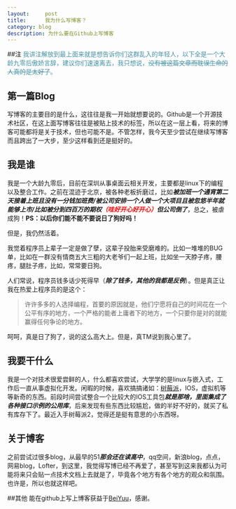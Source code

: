 ```yaml
---
layout:     post
title:      我为什么写博客？
category: blog
description: 为什么要在Github上写博客
---
```

##注
<font color="#4590a3" >
我讲注解放到最上面来就是想告诉你们这群乱入的年轻人，以下全是一个大龄九零后傲娇言辞，建议你们速速离去，我只想说，~~没有被这篇文章而耽误生命的人真的是太好了~~。</font>

## 第一篇Blog
写博客的主要目的是什么，这往往是我一开始就想要说的。Github是一个开源技术社区，在这上面写博客往往是被贴上技术的标签，所以在这一层上看，将来的博客可能都将是关于技术，但也可能不是。不管怎样，我今天至少尝试在继续写博客而且跨出了一大步，至少这样看到还是挺好的。

## 我是谁
我是一个大龄九零后，目前在深圳从事桌面云相关开发，主要都是linux下的编程以及整合工作。之前在混迹于北京，被各种老板折磨过，比如***被加班一个通宵第二天接着上班且没有一分钱加班费/被公司安排一个人做一个大项目且被忽悠半年就能够上市/比如被分到四百万的期权<font color="#FF0000" >（哇好开心好开心）</font>但公司倒了***，总之，被虐成狗！__PS：以后你们能不能不要说日了狗好吗！__

但是，我仍然活着。

我觉着程序员上辈子一定是做了孽，这辈子投胎来受磨难的。比如一堆堆的BUG单，比如在一群没有情商五大三粗的大老爷们一起上班，比如坐一天脖子疼，腰疼，腿肚子疼，比如，常常要日狗。

人们常说，程序员钱多话少死得早（***除了钱多，其他的我都是反例***）。但是真正让我在热爱上程序员的是这个：

> 许许多多的人选择编程，首要的原因就是，他们宁愿将自己的时间花在一个公平有序的地方，一个严格的能者上庸者下的地方，一个只要你是对的就能赢得任何争论的地方。

呵呵，真是日了狗了，说的这么高大上。但是，真TM说到我心里了。

## 我要干什么
我是一个对技术很爱尝鲜的人，什么都喜欢尝试，大学学的是linux与嵌入式，工作后一直从事虚拟化开发。闲暇的时候，喜欢搞搞诸如：[树莓派](https://zh.wikipedia.org/zh-cn/%E6%A0%91%E8%8E%93%E6%B4%BE)，IOS，虚拟机等等新奇的东西。前段时间尝试整合一个比较大的IOS工具包***就是那啥，里面集成了各种接口示例的公用库***，后来发现有些东西比较尴尬，做的半好不好的，就买了私有库存下了。最近入手树莓派2，觉得还是挺有意思的小东西呀。

## 关于博客
之前尝试过很多blog，从最早的51***那会还在读高中***，qq空间，新浪blog，点点，网易blog，Lofter，到这里，我觉得写博已经不再爱了，甚至写到这来我都认为可能将来只会贴一点技术文档上去就是了，毕竟各个地方有各个地方的观众和氛围。也许是，所以也就这样吧。

##其他
能在github上写上博客获益于[BeiYuu](http://beiyuu.com)，感谢。


















